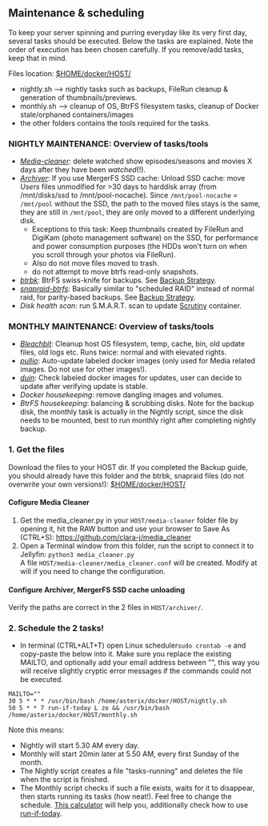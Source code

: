 ## Maintenance & scheduling 

To keep your server spinning and purring everyday like its very first day, several tasks should be executed. 
Below the tasks are explained. Note the order of execution has been chosen carefully. If you remove/add tasks, keep that in mind. 


Files location: [$HOME/docker/HOST/](https://github.com/zilexa/Homeserver/tree/master/docker/HOST)
- nightly.sh --> nightly tasks such as backups, FileRun cleanup & generation of thumbnails/previews. 
- monthly.sh --> cleanup of OS, BtrFS filesystem tasks, cleanup of Docker stale/orphaned containers/images 
- the other folders contains the tools required for the tasks. 

### NIGHTLY MAINTENANCE: Overview of tasks/tools
- [_Media-cleaner_](https://github.com/clara-j/media_cleaner): delete watched show episodes/seasons and movies X days after they have been _watched_(!). 
- [_Archiver_](https://github.com/trapexit/mergerfs#time-based-expiring): If you use MergerFS SSD cache: Unload SSD cache: move _Users_ files unmodified for >30 days to harddisk array (from /mnt/disks/ssd to /mnt/pool-nocache). Since `/mnt/pool-nocache` = `/mnt/pool` without the SSD, the path to the moved files stays is the same, they are still in `/mnt/pool`, they are only moved to a different underlying disk. 
    - Exceptions to this task: Keep thumbnails created by FileRun and DigiKam (photo management software) on the SSD, for performance and power consumption purposes (the HDDs won't turn on when you scroll through your photos via FileRun). 
    - Also do not move files moved to trash.
    - do not attempt to move btrfs read-only snapshots.  
- [_btrbk_](https://digint.ch/btrbk/): BtrFS swiss-knife for backups. See [Backup Strategy](https://github.com/zilexa/Homeserver/tree/master/backup-strategy). 
- [_snapraid-btrfs_](https://github.com/automorphism88/snapraid-btrfs): Basically similar to "scheduled RAID" instead of normal raid, for parity-based backups. See [Backup Strategy](https://github.com/zilexa/Homeserver/tree/master/backup-strategy).
- _Disk health scan_: run S.M.A.R.T. scan to update [Scrutiny](https://github.com/AnalogJ/scrutiny) container. 

### MONTHLY MAINTENANCE: Overview of tasks/tools
- [_Bleachbit_](https://www.bleachbit.org/): Cleanup host OS filesystem, temp, cache, bin, old update files, old logs etc. Runs twice: normal and with elevated rights.
- [_pullio_](https://hotio.dev/pullio/): Auto-update labeled docker images (only used for Media related images. Do not use for other images!).
- [_duin_](https://crazymax.dev/diun/): Check labeled docker images for updates, user can decide to update after verifying update is stable. 
- _Docker housekeeping_: remove dangling images and volumes. 
- _BtrFS housekeeping_: balancing & scrubbing disks. Note for the backup disk, the monthly task is actually in the Nightly script, since the disk needs to be mounted, best to run monthly right after completing nightly backup. 


### 1. Get the files
Download the files to your HOST dir. If you completed the Backup guide, you should already have this folder and the btrbk, snapraid files (do not overwrite your own versions!):
[$HOME/docker/HOST/](https://github.com/zilexa/Homeserver/tree/master/docker/HOST)

#### Cofigure Media Cleaner
1. Get the media_cleaner.py in your `HOST/media-cleaner` folder file by opening it, hit the RAW button and use your browser to Save As (CTRL+S): https://github.com/clara-j/media_cleaner
2. Open a Terminal window from this folder, run the script to connect it to Jellyfin: `python3 media_cleaner.py` \
A file `HOST/media-cleaner/media_cleaner.conf` will be created. Modify at will if you need to change the configuration.

#### Configure Archiver, MergerFS SSD cache unloading
Verify the paths are correct in the 2 files in `HOST/archiver/`. 

### 2. Schedule the 2 tasks!
- In terminal (CTRL+ALT+T) open Linux scheduler`sudo crontab -e` and copy-paste the below into it. Make sure you replace the existing MAILTO, and optionally add your email address between "", this way you will receive slightly cryptic error messages if the commands could not be executed. 
```
MAILTO=""
30 5 * * * /usr/bin/bash /home/asterix/docker/HOST/nightly.sh
50 5 * * 7 run-if-today L zo && /usr/bin/bash /home/asterix/docker/HOST/monthly.sh
```
Note this means:
- Nightly will start 5.30 AM every day.
- Monthly will start 20min later at 5.50 AM, every first Sunday of the month. 
- The Nightly script creates a file "tasks-running" and deletes the file when the script is finished.
- The Monthly script checks if such a file exists, waits for it to disappear, then starts running its tasks (how neat!). 
Feel free to change the schedule. [This calculator](https://crontab.guru/) will help you, additionally check how to use [run-if-today](https://github.com/xr09/cron-last-sunday/blob/master/run-if-today). 

